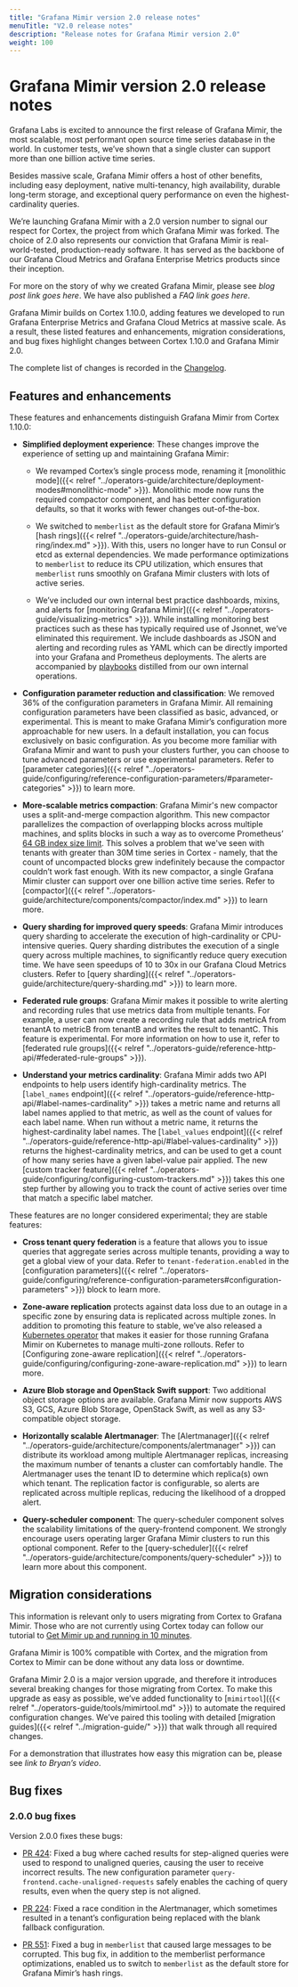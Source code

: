 ```yaml
---
title: "Grafana Mimir version 2.0 release notes"
menuTitle: "V2.0 release notes"
description: "Release notes for Grafana Mimir version 2.0"
weight: 100
---
```


# Grafana Mimir version 2.0 release notes

Grafana Labs is excited to announce the first release of Grafana Mimir, the most scalable, most performant open source time series database in the world. In customer tests, we’ve shown that a single cluster can support more than one billion active time series.

Besides massive scale, Grafana Mimir offers a host of other benefits, including easy deployment, native multi-tenancy, high availability, durable long-term storage, and exceptional query performance on even the highest-cardinality queries.

We’re launching Grafana Mimir with a 2.0 version number to signal our respect for Cortex, the project from which Grafana Mimir was forked. The choice of 2.0 also represents our conviction that Grafana Mimir is real-world-tested, production-ready software. It has served as the backbone of our Grafana Cloud Metrics and Grafana Enterprise Metrics products since their inception.

For more on the story of why we created Grafana Mimir, please see _blog post link goes here_.
We have also published a _FAQ link goes here_.

Grafana Mimir builds on Cortex 1.10.0, adding features we developed to run Grafana Enterprise Metrics and Grafana Cloud Metrics at massive scale. As a result, these listed features and enhancements, migration considerations, and bug fixes highlight changes between Cortex 1.10.0 and Grafana Mimir 2.0.

The complete list of changes is recorded in the [Changelog](https://github.com/grafana/mimir/blob/main/CHANGELOG.md).

## Features and enhancements

These features and enhancements distinguish Grafana Mimir from Cortex 1.10.0:

- **Simplified deployment experience**: These changes improve the experience of setting up and maintaining Grafana Mimir:

  - We revamped Cortex’s single process mode, renaming it [monolithic mode]({{< relref "../operators-guide/architecture/deployment-modes#monolithic-mode" >}}). Monolithic mode now runs the required compactor component, and has better configuration defaults, so that it works with fewer changes out-of-the-box.

  - We switched to `memberlist` as the default store for Grafana Mimir’s [hash rings]({{< relref "../operators-guide/architecture/hash-ring/index.md" >}}). With this, users no longer have to run Consul or etcd as external dependencies. We made performance optimizations to `memberlist` to reduce its CPU utilization, which ensures that `memberlist` runs smoothly on Grafana Mimir clusters with lots of active series.

  - We’ve included our own internal best practice dashboards, mixins, and alerts for [monitoring Grafana Mimir]({{< relref "../operators-guide/visualizing-metrics" >}}). While installing monitoring best practices such as these has typically required use of Jsonnet, we’ve eliminated this requirement. We include dashboards as JSON and alerting and recording rules as YAML which can be directly imported into your Grafana and Prometheus deployments. The alerts are accompanied by [playbooks](https://github.com/grafana/mimir/blob/main/operations/mimir-mixin/docs/playbooks.md) distilled from our own internal operations.

- **Configuration parameter reduction and classification**: We removed 36% of the configuration parameters in Grafana Mimir. All remaining configuration parameters have been classified as basic, advanced, or experimental. This is meant to make Grafana Mimir’s configuration more approachable for new users. In a default installation, you can focus exclusively on basic configuration. As you become more familiar with Grafana Mimir and want to push your clusters further, you can choose to tune advanced parameters or use experimental parameters. Refer to [parameter categories]({{< relref "../operators-guide/configuring/reference-configuration-parameters/#parameter-categories" >}}) to learn more.

- **More-scalable metrics compaction**: Grafana Mimir's new compactor uses a split-and-merge compaction algorithm. This new compactor parallelizes the compaction of overlapping blocks across multiple machines, and splits blocks in such a way as to overcome Prometheus’ [64 GB index size limit](https://grafana.com/blog/2019/10/31/lifting-the-index-size-limit-of-prometheus-with-postings-compression/). This solves a problem that we've seen with tenants with greater than 30M time series in Cortex - namely, that the count of uncompacted blocks grew indefinitely because the compactor couldn’t work fast enough. With its new compactor, a single Grafana Mimir cluster can support over one billion active time series. Refer to [compactor]({{< relref "../operators-guide/architecture/components/compactor/index.md" >}}) to learn more.

- **Query sharding for improved query speeds**: Grafana Mimir introduces query sharding to accelerate the execution of high-cardinality or CPU-intensive queries. Query sharding distributes the execution of a single query across multiple machines, to significantly reduce query execution time. We have seen speedups of 10 to 30x in our Grafana Cloud Metrics clusters. Refer to [query sharding]({{< relref "../operators-guide/architecture/query-sharding.md" >}}) to learn more.

- **Federated rule groups**: Grafana Mimir makes it possible to write alerting and recording rules that use metrics data from multiple tenants. For example, a user can now create a recording rule that adds metricA from tenantA to metricB from tenantB and writes the result to tenantC. This feature is experimental. For more information on how to use it, refer to [federated rule groups]({{< relref "../operators-guide/reference-http-api/#federated-rule-groups" >}}).

- **Understand your metrics cardinality**: Grafana Mimir adds two API endpoints to help users identify high-cardinality metrics. The [`label_names` endpoint]({{< relref "../operators-guide/reference-http-api/#label-names-cardinality" >}}) takes a metric name and returns all label names applied to that metric, as well as the count of values for each label name. When run without a metric name, it returns the highest-cardinality label names. The [`label_values` endpoint]({{< relref "../operators-guide/reference-http-api/#label-values-cardinality" >}}) returns the highest-cardinality metrics, and can be used to get a count of how many series have a given label-value pair applied. The new [custom tracker feature]({{< relref "../operators-guide/configuring/configuring-custom-trackers.md" >}}) takes this one step further by allowing you to track the count of active series over time that match a specific label matcher.

These features are no longer considered experimental; they are stable features:

- **Cross tenant query federation** is a feature that allows you to issue queries that aggregate series across multiple tenants, providing a way to get a global view of your data. Refer to `tenant-federation.enabled` in the [configuration parameters]({{< relref "../operators-guide/configuring/reference-configuration-parameters#configuration-parameters" >}}) block to learn more.

- **Zone-aware replication** protects against data loss due to an outage in a specific zone by ensuring data is replicated across multiple zones. In addition to promoting this feature to stable, we’ve also released a [Kubernetes operator](https://github.com/grafana/rollout-operator) that makes it easier for those running Grafana Mimir on Kubernetes to manage multi-zone rollouts. Refer to [Configuring zone-aware replication]({{< relref "../operators-guide/configuring/configuring-zone-aware-replication.md" >}}) to learn more.

- **Azure Blob storage and OpenStack Swift support**: Two additional object storage options are available. Grafana Mimir now supports AWS S3, GCS, Azure Blob Storage, OpenStack Swift, as well as any S3-compatible object storage.

- **Horizontally scalable Alertmanager**: The [Alertmanager]({{< relref "../operators-guide/architecture/components/alertmanager" >}}) can distribute its workload among multiple Alertmanager replicas, increasing the maximum number of tenants a cluster can comfortably handle. The Alertmanager uses the tenant ID to determine which replica(s) own which tenant. The replication factor is configurable, so alerts are replicated across multiple replicas, reducing the likelihood of a dropped alert.

- **Query-scheduler component**: The query-scheduler component solves the scalability limitations of the query-frontend component. We strongly encourage users operating larger Grafana Mimir clusters to run this optional component. Refer to the [query-scheduler]({{< relref "../operators-guide/architecture/components/query-scheduler" >}}) to learn more about this component.

## Migration considerations

This information is relevant only to users migrating from Cortex to Grafana Mimir. Those who are not currently using Cortex today can follow our tutorial to [Get Mimir up and running in 10 minutes](https://grafana.com/tutorials/play-with-grafana-mimir/).

Grafana Mimir is 100% compatible with Cortex, and the migration from Cortex to Mimir can be done without any data loss or downtime.

Grafana Mimir 2.0 is a major version upgrade, and therefore it introduces several breaking changes for those migrating from Cortex. To make this upgrade as easy as possible, we’ve added functionality to [`mimirtool`]({{< relref "../operators-guide/tools/mimirtool.md" >}}) to automate the required configuration changes. We’ve paired this tooling with detailed [migration guides]({{< relref "../migration-guide/" >}}) that walk through all required changes.

For a demonstration that illustrates how easy this migration can be, please see _link to Bryan’s video_.

## Bug fixes

### 2.0.0 bug fixes

Version 2.0.0 fixes these bugs:

- [PR 424](https://github.com/grafana/mimir/pull/424): Fixed a bug where cached results for step-aligned queries were used to respond to unaligned queries, causing the user to receive incorrect results. The new configuration parameter `query-frontend.cache-unaligned-requests` safely enables the caching of query results, even when the query step is not aligned.

- [PR 224](https://github.com/grafana/mimir/pull/224): Fixed a race condition in the Alertmanager, which sometimes resulted in a tenant’s configuration being replaced with the blank fallback configuration.

- [PR 551](https://github.com/grafana/mimir/pull/551): Fixed a bug in `memberlist` that caused large messages to be corrupted. This bug fix, in addition to the memberlist performance optimizations, enabled us to switch to `memberlist` as the default store for Grafana Mimir’s hash rings.
